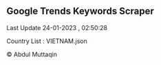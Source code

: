 

## Google Trends Keywords Scraper 
 
Last Update 24-01-2023 , 02:50:28

Country List :
VIETNAM.json



© Abdul Muttaqin 
